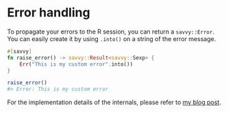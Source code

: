 # Error handling

To propagate your errors to the R session, you can return a `savvy::Error`. You
can easily create it by using `.into()` on a string of the error message.

```rust
#[savvy]
fn raise_error() -> savvy::Result<savvy::Sexp> {
    Err("This is my custom error".into())
}
```

```r
raise_error()
#> Error: This is my custom error
```

For the implementation details of the internals, please refer to [my blog
post](https://yutani.rbind.io/post/dont-panic-we-can-unwind/#implementation).
